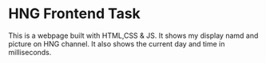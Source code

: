# HNG Frontend Task
 This is a webpage built with HTML,CSS & JS. It shows my display namd and picture on HNG channel. It also shows the current day and time in milliseconds.
